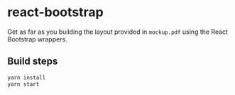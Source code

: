 # react-bootstrap

Get as far as you building the layout provided in `mockup.pdf` using the React
Bootstrap wrappers.

## Build steps

```bash
yarn install
yarn start
```
